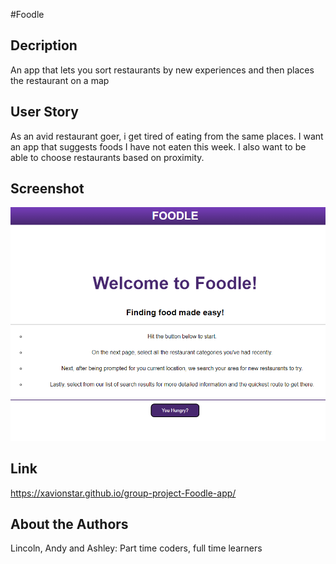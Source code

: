 #Foodle

## Decription
An app that lets you sort restaurants by new experiences and then places the restaurant on a map 

## User Story
As an avid restaurant goer, i get tired of eating from the same places. I want an app that suggests foods I have not eaten this week. I also want to be able to choose restaurants based on proximity. 

## Screenshot
![picture of web page](https://github.com/Xavionstar/group-project-Foodle-app/blob/main/assets/Foodle-screenshot.png?raw=true)

## Link 
https://xavionstar.github.io/group-project-Foodle-app/

## About the Authors
Lincoln, Andy and Ashley: Part time coders, full time learners
